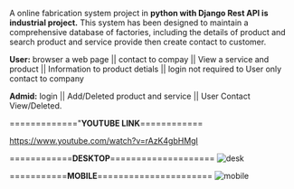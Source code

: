 A online fabrication system project in **python with Django Rest API is industrial project.** This system has been designed to maintain a comprehensive database of factories, including the details of product and search product and service provide then create contact to customer. 

**User:** browser a web page || contact to compay || View a service and product || Information to product detials || login not required to User only contact to company

**Admid:** login || Add/Deleted product and service || User Contact View/Deleted.

============="**YOUTUBE  LINK**============

https://www.youtube.com/watch?v=rAzK4gbHMgI

============**DESKTOP**====================
![desk](https://user-images.githubusercontent.com/85412055/121646447-f77bb080-cab2-11eb-9bb4-f096266b7018.png)

===========**MOBILE**======================
![mobile](https://user-images.githubusercontent.com/85412055/121646472-fea2be80-cab2-11eb-8225-8ead57dbbbfc.png)

